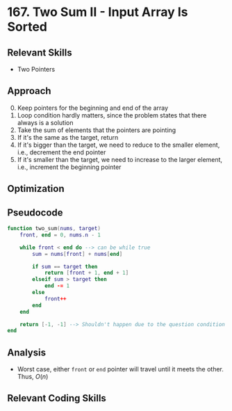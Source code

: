# 167. Two Sum II - Input Array Is Sorted

## Relevant Skills

- Two Pointers

## Approach

0. Keep pointers for the beginning and end of the array
0. Loop condition hardly matters, since the problem states that there always is a solution
0. Take the sum of elements that the pointers are pointing
0. If it's the same as the target, return
0. If it's bigger than the target, we need to reduce to the smaller element, i.e., decrement the end pointer
0. If it's smaller than the target, we need to increase to the larger element, i.e., increment the beginning pointer

## Optimization

## Pseudocode

```lua
function two_sum(nums, target)
    front, end = 0, nums.n - 1

    while front < end do --> can be while true
        sum = nums[front] + nums[end]

        if sum == target then
            return [front + 1, end + 1]
        elseif sum > target then
            end -= 1
        else
            front++
        end
    end

    return [-1, -1] --> Shouldn't happen due to the question condition that there always is one solution
end
```

## Analysis

- Worst case, either `front` or `end` pointer will travel until it meets the other.
    Thus, $O(n)$

## Relevant Coding Skills

